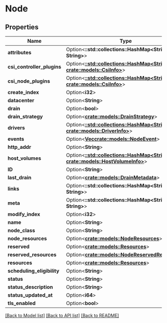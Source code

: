 # Node

## Properties

Name | Type | Description | Notes
------------ | ------------- | ------------- | -------------
**attributes** | Option<**::std::collections::HashMap<String, String>**> |  | [optional]
**csi_controller_plugins** | Option<[**::std::collections::HashMap<String, crate::models::CsiInfo>**](CSIInfo.md)> |  | [optional]
**csi_node_plugins** | Option<[**::std::collections::HashMap<String, crate::models::CsiInfo>**](CSIInfo.md)> |  | [optional]
**create_index** | Option<**i32**> |  | [optional]
**datacenter** | Option<**String**> |  | [optional]
**drain** | Option<**bool**> |  | [optional]
**drain_strategy** | Option<[**crate::models::DrainStrategy**](DrainStrategy.md)> |  | [optional]
**drivers** | Option<[**::std::collections::HashMap<String, crate::models::DriverInfo>**](DriverInfo.md)> |  | [optional]
**events** | Option<[**Vec<crate::models::NodeEvent>**](NodeEvent.md)> |  | [optional]
**http_addr** | Option<**String**> |  | [optional]
**host_volumes** | Option<[**::std::collections::HashMap<String, crate::models::HostVolumeInfo>**](HostVolumeInfo.md)> |  | [optional]
**ID** | Option<**String**> |  | [optional]
**last_drain** | Option<[**crate::models::DrainMetadata**](DrainMetadata.md)> |  | [optional]
**links** | Option<**::std::collections::HashMap<String, String>**> |  | [optional]
**meta** | Option<**::std::collections::HashMap<String, String>**> |  | [optional]
**modify_index** | Option<**i32**> |  | [optional]
**name** | Option<**String**> |  | [optional]
**node_class** | Option<**String**> |  | [optional]
**node_resources** | Option<[**crate::models::NodeResources**](NodeResources.md)> |  | [optional]
**reserved** | Option<[**crate::models::Resources**](Resources.md)> |  | [optional]
**reserved_resources** | Option<[**crate::models::NodeReservedResources**](NodeReservedResources.md)> |  | [optional]
**resources** | Option<[**crate::models::Resources**](Resources.md)> |  | [optional]
**scheduling_eligibility** | Option<**String**> |  | [optional]
**status** | Option<**String**> |  | [optional]
**status_description** | Option<**String**> |  | [optional]
**status_updated_at** | Option<**i64**> |  | [optional]
**tls_enabled** | Option<**bool**> |  | [optional]

[[Back to Model list]](../README.md#documentation-for-models) [[Back to API list]](../README.md#documentation-for-api-endpoints) [[Back to README]](../README.md)



